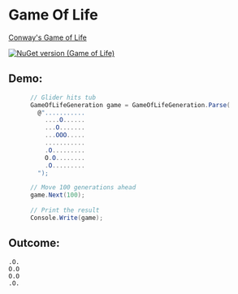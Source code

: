 # Game Of Life
[Conway's Game of Life](https://en.wikipedia.org/wiki/Conway%27s_Game_of_Life)

[![NuGet version (Game of Life)](https://img.shields.io/nuget/v/SimpleGames.Sudoku.svg?style=flat-square)](https://www.nuget.org/packages/SimpleGames.GameOfLife/)

## Demo:

```c#
      // Glider hits tub
      GameOfLifeGeneration game = GameOfLifeGeneration.Parse(
        @"...........
          ....O......
          ...O.......
          ...OOO.....
          ...........
          .O.........
          O.O........
          .O.........
        ");

      // Move 100 generations ahead
      game.Next(100);
      
      // Print the result
      Console.Write(game);
```

## Outcome:

```
.O.
O.O
O.O
.O.
```
